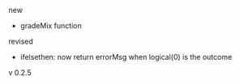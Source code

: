 
new
* gradeMix function 

revised
* ifelsethen: now return errorMsg when logical(0) is the outcome

v 0.2.5
